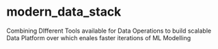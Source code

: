 # modern_data_stack
Combining DIfferent Tools available for Data Operations to build scalable Data Platform over which enales faster iterations of ML Modelling
